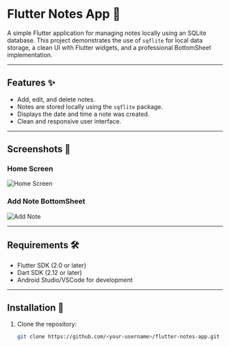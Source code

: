 # Flutter Notes App 📒

A simple Flutter application for managing notes locally using an SQLite database. This project demonstrates the use of `sqflite` for local data storage, a clean UI with Flutter widgets, and a professional BottomSheet implementation.

---

## Features ✨
- Add, edit, and delete notes.
- Notes are stored locally using the `sqflite` package.
- Displays the date and time a note was created.
- Clean and responsive user interface.

---

## Screenshots 📸

### Home Screen
![Home Screen](screenshots/all_notes.jpeg)

### Add Note BottomSheet
![Add Note](screenshots/add_note.jpeg)


---

## Requirements 🛠
- Flutter SDK (2.0 or later)
- Dart SDK (2.12 or later)
- Android Studio/VSCode for development

---

## Installation 🚀

1. Clone the repository:
   ```bash
   git clone https://github.com/<your-username>/flutter-notes-app.git



